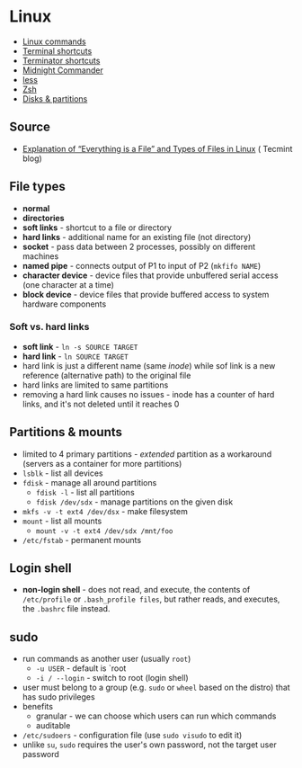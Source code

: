 # Linux

- [Linux commands](linux-commands.md)
- [Terminal shortcuts](terminal-shortcuts.md)
- [Terminator shortcuts](terminator-shortcuts.md)
- [Midnight Commander](mc.md)
- [less](less.md)
- [Zsh](zsh.md)
- [Disks & partitions](disks-partitions.md)

## Source

- [Explanation of “Everything is a File” and Types of Files in Linux](https://www.tecmint.com/explanation-of-everything-is-a-file-and-types-of-files-in-linux/) (
  Tecmint blog)

## File types

- **normal**
- **directories**
- **soft links** - shortcut to a file or directory
- **hard links** - additional name for an existing file (not directory)
- **socket** - pass data between 2 processes, possibly on different machines
- **named pipe** - connects output of P1 to input of P2 (`mkfifo NAME`)
- **character device** - device files that provide unbuffered serial access (one character at a time)
- **block device** - device files that provide buffered access to system hardware components

### Soft vs. hard links

- **soft link** - `ln -s SOURCE TARGET`
- **hard link** - `ln SOURCE TARGET`
- hard link is just a different name (same _inode_) while sof link is a new reference (alternative path) to the original file
- hard links are limited to same partitions
- removing a hard link causes no issues - inode has a counter of hard links, and it's not deleted until it reaches 0

## Partitions & mounts

- limited to 4 primary partitions - _extended_ partition as a workaround (servers as a container for more partitions)
- `lsblk` - list all devices
- `fdisk` - manage all around partitions
    - `fdisk -l` - list all partitions
    - `fdisk /dev/sdx` - manage partitions on the given disk
- `mkfs -v -t ext4 /dev/dsx` - make filesystem
- `mount` - list all mounts
    - `mount -v -t ext4 /dev/sdx /mnt/foo`
- `/etc/fstab` - permanent mounts

## Login shell

- **non-login shell** - does not read, and execute, the contents of `/etc/profile` or `.bash_profile files`,
  but rather reads, and executes, the `.bashrc` file instead.

## sudo

- run commands as another user (usually `root`)
    - `-u USER` - default is `root
    - `-i / --login` - switch to root (login shell)
- user must belong to a group (e.g. `sudo` or `wheel` based on the distro) that has sudo privileges
- benefits
    - granular - we can choose which users can run which commands
    - auditable
- `/etc/sudoers` - configuration file (use `sudo visudo` to edit it)
- unlike `su`, `sudo` requires the user's own password, not the target user password